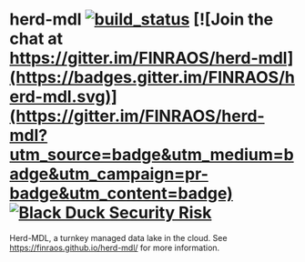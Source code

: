 # herd-mdl [![build_status](https://travis-ci.org/FINRAOS/herd-mdl.svg?branch=master)](https://travis-ci.org/FINRAOS/herd-mdl) [![Join the chat at https://gitter.im/FINRAOS/herd-mdl](https://badges.gitter.im/FINRAOS/herd-mdl.svg)](https://gitter.im/FINRAOS/herd-mdl?utm_source=badge&utm_medium=badge&utm_campaign=pr-badge&utm_content=badge) [![Black Duck Security Risk](https://copilot.blackducksoftware.com/github/repos/FINRAOS/herd-mdl/branches/master/badge-risk.svg)](https://copilot.blackducksoftware.com/github/repos/FINRAOS/herd-mdl/branches/master)



Herd-MDL, a turnkey managed data lake in the cloud. See https://finraos.github.io/herd-mdl/ for more information.
